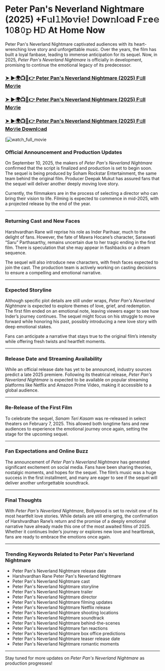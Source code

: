 # Peter Pan's Neverland Nightmare (2025) +F𝚞l𝚕𝙼o𝚟i𝚎! 𝙳ow𝚗l𝚘ad F𝚛e𝚎 1𝟶8𝟶𝚙 H𝙳 At Home Now

Peter Pan's Neverland Nightmare captivated audiences with its heart-wrenching love story and unforgettable music. Over the years, the film has built a loyal fanbase, leading to immense anticipation for its sequel. Now, in 2025, *Peter Pan's Neverland Nightmare* is officially in development, promising to continue the emotional legacy of its predecessor.

### [➤ ►🌍📺📱👉   Peter Pan's Neverland Nightmare (2025) F𝚞ll Mo𝚟ie](https://rb.gy/eag2io)

### [➤ ►🌍📺📱👉   Peter Pan's Neverland Nightmare (2025) F𝚞ll Mo𝚟ie](https://rb.gy/eag2io)

### [➤ ►🌍📺📱👉   Peter Pan's Neverland Nightmare (2025) F𝚞ll Mo𝚟ie Downl𝚘ad](https://rb.gy/eag2io)

[![watch_full_movie](https://media.themoviedb.org/t/p/w533_and_h300_bestv2/nhx0ttmAS2w8e6hyIcKoNvgHoix.jpg)

### **Official Announcement and Production Updates**

On September 10, 2025, the makers of *Peter Pan's Neverland Nightmare* confirmed that the script is finalized and production is set to begin soon. The sequel is being produced by Soham Rockstar Entertainment, the same team behind the original film. Producer Deepak Mukut has assured fans that the sequel will deliver another deeply moving love story.

Currently, the filmmakers are in the process of selecting a director who can bring their vision to life. Filming is expected to commence in mid-2025, with a projected release by the end of the year.

---

### **Returning Cast and New Faces**

Harshvardhan Rane will reprise his role as Inder Parihaar, much to the delight of fans. However, the fate of Mawra Hocane’s character, Saraswati “Saru” Parthasarthy, remains uncertain due to her tragic ending in the first film. There is speculation that she may appear in flashbacks or a dream sequence.

The sequel will also introduce new characters, with fresh faces expected to join the cast. The production team is actively working on casting decisions to ensure a compelling and emotional narrative.

---

### **Expected Storyline**

Although specific plot details are still under wraps, *Peter Pan's Neverland Nightmare* is expected to explore themes of love, grief, and redemption. The first film ended on an emotional note, leaving viewers eager to see how Inder’s journey continues. The sequel might focus on his struggle to move forward while honoring his past, possibly introducing a new love story with deep emotional stakes.

Fans can anticipate a narrative that stays true to the original film’s intensity while offering fresh twists and heartfelt moments.

---

### **Release Date and Streaming Availability**

While an official release date has yet to be announced, industry sources predict a late 2025 premiere. Following its theatrical release, *Peter Pan's Neverland Nightmare* is expected to be available on popular streaming platforms like Netflix and Amazon Prime Video, making it accessible to a global audience.

---

### **Re-Release of the First Film**

To celebrate the sequel, *Sanam Teri Kasam* was re-released in select theaters on February 7, 2025. This allowed both longtime fans and new audiences to experience the emotional journey once again, setting the stage for the upcoming sequel.

---

### **Fan Expectations and Online Buzz**

The announcement of *Peter Pan's Neverland Nightmare* has generated significant excitement on social media. Fans have been sharing theories, nostalgic moments, and hopes for the sequel. The film’s music was a huge success in the first installment, and many are eager to see if the sequel will deliver another unforgettable soundtrack.

---

### **Final Thoughts**

With *Peter Pan's Neverland Nightmare*, Bollywood is set to revisit one of its most heartfelt love stories. While details are still emerging, the confirmation of Harshvardhan Rane’s return and the promise of a deeply emotional narrative have already made this one of the most awaited films of 2025. Whether it continues Inder’s journey or explores new love and heartbreak, fans are ready to embrace the emotions once again.

---

### **Trending Keywords Related to Peter Pan's Neverland Nightmare**

- Peter Pan's Neverland Nightmare release date  
- Harshvardhan Rane Peter Pan's Neverland Nightmare  
- Peter Pan's Neverland Nightmare cast  
- Peter Pan's Neverland Nightmare storyline  
- Peter Pan's Neverland Nightmare trailer  
- Peter Pan's Neverland Nightmare director  
- Peter Pan's Neverland Nightmare filming updates  
- Peter Pan's Neverland Nightmare Netflix release  
- Peter Pan's Neverland Nightmare shooting locations  
- Peter Pan's Neverland Nightmare soundtrack  
- Peter Pan's Neverland Nightmare behind-the-scenes  
- Peter Pan's Neverland Nightmare fan reactions  
- Peter Pan's Neverland Nightmare box office predictions  
- Peter Pan's Neverland Nightmare teaser release date  
- Peter Pan's Neverland Nightmare romantic moments  

---

Stay tuned for more updates on *Peter Pan's Neverland Nightmare* as production progresses!
